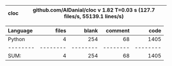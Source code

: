 cloc|github.com/AlDanial/cloc v 1.82  T=0.03 s (127.7 files/s, 55139.1 lines/s)
--- | ---

Language|files|blank|comment|code
:-------|-------:|-------:|-------:|-------:
Python|4|254|68|1405
--------|--------|--------|--------|--------
SUM:|4|254|68|1405

